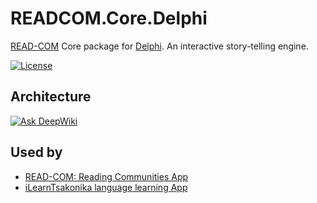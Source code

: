 # READCOM.Core.Delphi
[READ-COM](https://github.com/zoomicon/READCOM_App) Core package for [Delphi](https://www.embarcadero.com/products/delphi).
An interactive story-telling engine.

[![License][MITlicenseBadge]](LICENSE.txt)

## Architecture

[![Ask DeepWiki][DeepWikiBadge]](https://deepwiki.com/Zoomicon/READCOM.Core.Delphi)

## Used by

* [READ-COM: Reading Communities App](https://github.com/Zoomicon/READCOM_App)
* [iLearnTsakonika language learning App](https://github.com/Zoomicon/iLearnTsakonika_App)


[MITlicenseBadge]: https://img.shields.io/badge/License-MIT-green
[DeepwikiBadge]: https://deepwiki.com/badge.svg
